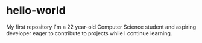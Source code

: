 # hello-world
My first repository
I'm a 22 year-old Computer Science student and aspiring developer eager to contribute to projects while I continue learning.
